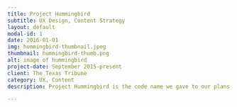 ```yaml
---
title: Project Hummingbird
subtitle: UX Design, Content Strategy
layout: default
modal-id: 1
date: 2016-01-01
img: hummingbird-thumbnail.jpeg
thumbnail: hummingbird-thumb.png
alt: image of hummingbird
project-date: September 2015-present
client: The Texas Tribune
category: UX, Content
description: Project Hummingbird is the code name we gave to our plans for a site redesign, starting with the redesign of the story page. In running this project, I am inspired by Kevin Hoffman's "Co-Design, Not Redesign" <a href="https://vimeo.com/131476603">talk</a> as well as his approach to <a href="https://www.uie.com/brainsparks/2012/12/14/kevin-hoffman-designing-stellar-meetings/">designing meetings</a>. As project lead, I've conducted stakeholder interviews, user interviews, and content exercises. In addition, I asked our lead developer to pull metrics on current page use, and to work closely with the design team to produce rapid, mobile-first protoypes that will create the basis for our site's modular design system. So far, we've avoided meetings for meetings' sake and are hoping to get our beta in front of users by spring 2016.

---
```

